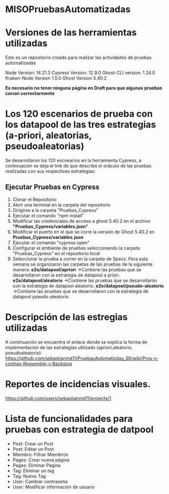 # MISOPruebasAutomatizadas

# Versiones de las herramientas utilizadas
Este es un repositorio creado para realizar las actividades de pruebas automatizadas

Node Version: 14.21.3
Cypress Version: 12.9.0
Ghost-CLI version: 1.24.0
Kraken-Node Version 1.0.0
Ghost Version 5.40.2 

**Es necesario no tener ninguna página en Draft para que algunas pruebas corran correctarmente**

# Los 120 escenarios de prueba con los datapool de las tres estrategias (a-priori, aleatorias, pseudoaleatorias)
Se desarrollaron los 120 escnearios en la herramienta Cypress, a continuación se deja el link
de que describe el oráculo de las pruebas realizadas con sus respectivas estrategias: 


## Ejecutar Pruebas en Cypress
  1) Clonar el Repositorio
  2) Abrir una terminal en la carpeta del repositorio
  3) Dirigirse a la carpeta "Pruebas_Cypress"
  4) Ejecutar el comando "npm install"
  5) Modificar las credenciales de acceso a ghost 5.40.2 en el archivo **"Pruebas_Cypress/variables.json"**
  6) Modificar el puerto en el que se corre la version de Ghost 5.40.2 en **Pruebas_Cypress/variables.json**
  7) Ejecutar el comando "cypress open"
  8) Configurar el ambiente de pruebas seleccionando la carpeta "Pruebas_Cypress" en el repositorio local
  9) Seleccionar la prueba a correr en la carpeta de Specs. Para esta semana se organizaron las carpetas de las pruebas de la siguiente manera:
    **e2e/datapool/apriori**  ->Contiene las pruebas que se desarrollaron con la estrategia de datapool a priori. 
    **e2e/datapool/aleatorio**  ->Contiene las pruebas que se desarrollaron con la estrategia de datapool aleatorio.
     **e2e/datapool/pseudo-aleatorio**  ->Contiene las pruebas que se desarrollaron con la estrategia de datapool pseudo-aleatorio.

# Descripción de las estregias utilizadas
A continuación se encuentra el enlace donde se explica la forma de implementación de las estrategias utilizads (apriori,aleatorio, pseudoaleatorio): https://github.com/sebastianmd11/PruebasAutomatizdas_S6/wiki/Pros-y-contras-Ressemble-y-Backstop


# Reportes de incidencias visuales.

https://github.com/users/sebastianmd11/projects/1


# Lista de funcionalidades para pruebas con estrategia de datpool
- Post: Crear un Post
- Post: Editar un Post
- Miembro: Filtrar Miembros
- Pages: Crear nueva página
- Pages: Eliminar Página
- Tag: Eliminar un tag
- Tag: Nuevo Tag
- User: Cambiar contraseña
- User: Modificar información de usuario


